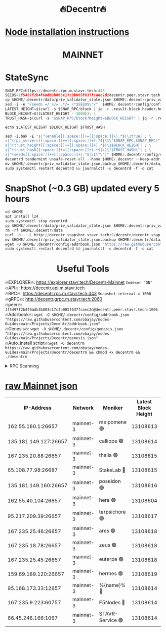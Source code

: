 <h1 align="center"> 🔥Decentr🔥</h1>

[Node installation instructions](https://github.com/obajay/nodes-Guides/tree/main/Projects/Decentr)
=
<h1 align="center"> MAINNET</h1>

# StateSync
```python
SNAP_RPC=https://decentr.rpc.m.stavr.tech:443
SEEDS=1f5497f2b4f6adb3b803c17c3b005f637fcaec2d@decentr.peer.stavr.tech:1066
cp $HOME/.decentr/data/priv_validator_state.json $HOME/.decentr/priv_validator_state.json.backup
sed -i -e "/seeds =/ s/= .*/= \"$SEEDS\"/"  $HOME/.decentr/config/config.toml
LATEST_HEIGHT=$(curl -s $SNAP_RPC/block | jq -r .result.block.header.height); \
BLOCK_HEIGHT=$((LATEST_HEIGHT - 1000)); \
TRUST_HASH=$(curl -s "$SNAP_RPC/block?height=$BLOCK_HEIGHT" | jq -r .result.block_id.hash)

echo $LATEST_HEIGHT $BLOCK_HEIGHT $TRUST_HASH

sed -i.bak -E "s|^(enable[[:space:]]+=[[:space:]]+).*$|\1true| ; \
s|^(rpc_servers[[:space:]]+=[[:space:]]+).*$|\1\"$SNAP_RPC,$SNAP_RPC\"| ; \
s|^(trust_height[[:space:]]+=[[:space:]]+).*$|\1$BLOCK_HEIGHT| ; \
s|^(trust_hash[[:space:]]+=[[:space:]]+).*$|\1\"$TRUST_HASH\"| ; \
s|^(seeds[[:space:]]+=[[:space:]]+).*$|\1\"\"|" $HOME/.decentr/config/config.toml
decentrd tendermint unsafe-reset-all --home $HOME/.decentr --keep-addr-book
mv $HOME/.decentr/priv_validator_state.json.backup $HOME/.decentr/data/priv_validator_state.json
sudo systemctl restart decentrd && journalctl -u decentrd -f -o cat
```
# SnapShot (~0.3 GB) updated every 5 hours
```python
cd $HOME
apt install lz4
sudo systemctl stop decentrd
cp $HOME/.decentr/data/priv_validator_state.json $HOME/.decentr/priv_validator_state.json.backup
rm -rf $HOME/.decentr/data
curl -o - -L http://decentr.snapshot.stavr.tech:9/decentr/decentr-snap.tar.lz4 | lz4 -c -d - | tar -x -C $HOME/.decentr --strip-components 2
mv $HOME/.decentr/priv_validator_state.json.backup $HOME/.decentr/data/priv_validator_state.json
wget -O $HOME/.decentr/config/addrbook.json "https://raw.githubusercontent.com/obajay/nodes-Guides/main/Projects/Decentr/addrbook.json"
sudo systemctl restart decentrd && journalctl -u decentrd -f -o cat
```

 <h1 align="center"> Useful Tools</h1>

🔥EXPLORER🔥:     https://explorer.stavr.tech/Decentr-Mainnet        `Indexer "ON"` \
🔥API🔥:          https://decentr.api.m.stavr.tech \
🔥RPC🔥:          https://decentr.rpc.m.stavr.tech:443              `Snapshot-interval = 1000` \
🔥gRPC🔥:         http://decentr.grpc.m.stavr.tech:2060 \
🔥peer🔥:         `1f5497f2b4f6adb3b803c17c3b005f637fcaec2d@decentr.peer.stavr.tech:1066` \
🔥Addrbook🔥:  `wget -O $HOME/.decentr/config/addrbook.json "https://raw.githubusercontent.com/obajay/nodes-Guides/main/Projects/Decentr/addrbook.json"` \
🔥Genesis🔥:  `wget -O $HOME/.decentr/config/genesis.json "https://raw.githubusercontent.com/obajay/nodes-Guides/main/Projects/Decentr/genesis.json"` \
🔥Auto_install script🔥:`wget -O decentrm https://raw.githubusercontent.com/obajay/nodes-Guides/main/Projects/Decentr/decentrm && chmod +x decentrm && ./decentrm`

<details>
<summary>RPC Scanning</summary>

<h2 align="center"> We scan nodes in real time every 4 hours. And we provide the final result of RPC endpoints.
We cannot influence the operation of these nodes in any way. </h2>


```python
If Voting Power is higher than 0 --> then the Node is a validator of the network and may be subject to attack and be a potential threat to the chain.
```
```python
We marked such validators with a red symbol
```

</details>

[raw Mainnet json](https://rpc-check.decentrm.stavr.tech/decentrm/rpc-decentrm-result.json)
=



<table><tr><th>IP-Address</th><th>Network</th><th>Moniker</th><th>Latest Block Height</th><th>Earliest Block Height</th><th>Catching Up</th><th>Tx Index</th><th>Voting Power</th><th>Scan Time</th></tr><tr><td>162.55.160.1:26657</td><td>mainnet-3</td><td>melpomene 🟢</td><td>13108613</td><td>1688950</td><td>False</td><td>on</td><td>0</td><td>2024-02-29T12:02:12.358470151UTC</td></tr><tr><td>135.181.149.127:26657</td><td>mainnet-3</td><td>calliope 🟢</td><td>13108614</td><td>1688950</td><td>False</td><td>on</td><td>0</td><td>2024-02-29T12:02:14.722219124UTC</td></tr><tr><td>167.235.20.88:26657</td><td>mainnet-3</td><td>thalia 🟢</td><td>13108615</td><td>1688950</td><td>False</td><td>on</td><td>0</td><td>2024-02-29T12:02:20.262731470UTC</td></tr><tr><td>65.108.77.98:26687</td><td>mainnet-3</td><td>StakeLab 🔴</td><td>13108615</td><td>1688950</td><td>False</td><td>on</td><td>5497259</td><td>2024-02-29T12:02:20.554457799UTC</td></tr><tr><td>135.181.149.160:26657</td><td>mainnet-3</td><td>poseidon 🟢</td><td>13108616</td><td>1688950</td><td>False</td><td>on</td><td>0</td><td>2024-02-29T12:02:25.174003983UTC</td></tr><tr><td>162.55.40.104:26657</td><td>mainnet-3</td><td>hera 🟢</td><td>13108604</td><td>1688950</td><td>False</td><td>on</td><td>0</td><td>2024-02-29T12:02:27.463798436UTC</td></tr><tr><td>95.217.209.39:26657</td><td>mainnet-3</td><td>terpsichore 🟢</td><td>13108617</td><td>1688950</td><td>False</td><td>on</td><td>0</td><td>2024-02-29T12:02:31.821597499UTC</td></tr><tr><td>167.235.25.46:26657</td><td>mainnet-3</td><td>ares 🟢</td><td>13108618</td><td>1688950</td><td>False</td><td>on</td><td>0</td><td>2024-02-29T12:02:36.131030289UTC</td></tr><tr><td>167.235.18.78:26657</td><td>mainnet-3</td><td>zeus 🟢</td><td>13108618</td><td>1688950</td><td>False</td><td>on</td><td>0</td><td>2024-02-29T12:02:38.381719348UTC</td></tr><tr><td>167.235.25.45:26657</td><td>mainnet-3</td><td>euterpe 🟢</td><td>13108618</td><td>1688950</td><td>False</td><td>on</td><td>0</td><td>2024-02-29T12:02:40.641739569UTC</td></tr><tr><td>159.69.189.120:26657</td><td>mainnet-3</td><td>hermes 🟢</td><td>13108619</td><td>1688950</td><td>False</td><td>on</td><td>0</td><td>2024-02-29T12:02:42.941104322UTC</td></tr><tr><td>95.168.173.33:12657</td><td>mainnet-3</td><td>%{name}% 🔴</td><td>13108614</td><td>8964001</td><td>False</td><td>on</td><td>4277730</td><td>2024-02-29T12:02:15.731890590UTC</td></tr><tr><td>167.235.9.223:60757</td><td>mainnet-3</td><td>F5Nodes 🔴</td><td>13108614</td><td>12380001</td><td>False</td><td>off</td><td>562</td><td>2024-02-29T12:02:15.977251168UTC</td></tr><tr><td>66.45.246.166:1067</td><td>mainnet-3</td><td>STAVR-Service 🟢</td><td>13108614</td><td>13105001</td><td>False</td><td>on</td><td>0</td><td>2024-02-29T12:02:15.254280425UTC</td></tr></table>
